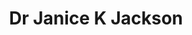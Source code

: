 ---
layout: layouts/profile.liquid
title: Dr Janice K Jackson
id: dr_janice_k_jackson
prefix: Dr
first: Janice
middle: K
last: Jackson
suffix: 
currentTitle: CEO of Hope Chicago, Former CEO of Chicago Public Schools
currentOrg: Hope Chicago
bio: In September 2021, Dr. Janice K. Jackson became CEO of Hope Chicago, a new two-generation scholarship organization that will eliminate barriers to educational and economic equity by guaranteeing debt-free college and wraparound support services to Hope Scholars and their parents. Formerly served as the Chief Executive Officer of the Chicago Public Schools (CPS), Dr. Jackson led the nation’s third-largest school district, with a budget of $7B serving over 340,000 students. With over 16 years of executive experience, Dr. Jackson is a transformational and strategic leader with a track record of improving academic outcomes in urban school systems, new school design, operational execution, leadership, and organizational change. Dr. Jackson has extensive skills and expertise in change management, communications, crisis management, labor management and negotiations, and risk management and mitigation. Adept in leading and managing through crisis and dynamic change, in 2018 Dr. Jackson led the first-of-its-kind Enterprise Risk Management assessment for CPS, leading to dramatic improvements in daily operations, audit reviews, public relations, and overall performance. In addition, Dr. Jackson has expertise in talent acquisition, development, and retention and is recognized as a local and national policy influencer.<br /><br />Dr. Jackson is a 2007 Fellow of Leadership Greater Chicago. She serves on two private boards, Edmentum, one of the largest online learning providers in the US, and AllHere, a student engagement solution. She serves on multiple non-profit boards, including the Collaborative for Academic, Social, and Emotional Learning (CASEL), A Better Chicago, The Chicago History Museum, and Advance Illinois. In these roles, Dr. Jackson has served on numerous Audit, Recruitment, and Selection Committees.<br /><br />Dr. Jackson directly oversaw a $7B budget and managed the entire operations for an organization with over 45,000 employees. Jackson has negotiated several contracts with multi-labor unions totaling ~$2B during her tenure. Dr. Jackson is a leader in innovation and possesses a gift for vision and strategy. Dr. Jackson created a progressive five-year strategic plan with ambitious organizational goals. As CEO, she has led several major enterprise information system overhauls to ensure efficiency, increase productivity, and accountability while also protecting the organization by implementing the leading best practices in cybersecurity.<br /><br />Most recently, Dr. Jackson worked in partnership with the City of Chicago, the Chicago Teachers Union, local elected officials, the Chicago Department of Public Health, and a host of city agencies in response to the global pandemic. Dr. Jackson launched a comprehensive reopening framework that included health and safety protocols, remote learning guidelines, and support resources. Her collaborative efforts and forward-thinking have positioned the school district to navigate smartly through the human and educational challenges associated with the COVID-19 pandemic.<br /><br />Dr. Jackson is a highly regarded public speaker and thought leader in the field of education policy and leadership. In addition to a wide array of authentic and long-term relationships with local and national lawmakers, she has delivered passionate testimony regarding the negative impact of gun violence and poverty on children’s ability to learn on Capitol Hill. She has delivered testimony at the local and federal levels to influence policy on a variety of educational policy issues. As a district leader, she has been hugely instrumental in advocating for evidence-based funding for CPS and worked closely with elected officials to sign into law the landmark Evidence-Based Funding for the Student Success Act. Dr. Jackson’s leadership and track record have been leveraged in building a national multi-media marketing strategy.<br /><br />Although Dr. Jackson has spent her entire professional career in CPS, she has been able to be entrepreneurial and bring about dramatic change in a complex system. Prior to her recent executive roles, she founded and led two successful Chicago public high schools.<br /><br />Both institutions exceeded district averages across multiple performance indicators. She holds two degrees from Chicago State University and advanced degrees from the University of Illinois at Chicago which include a Master's in Leadership and Administration and a Doctorate in Education in Policy Studies in Urban School Leadership. Dr. Jackson resides on the south side of Chicago with her husband, Torrence, and two children.
linkedin: https://www.linkedin.com/in/janice-jackson-edd/
tiktok: 
twitter: https://twitter.com/janicejackson
aboutme: https://linktr.ee/JaniceKJackson
insta: https://www.instagram.com/janicekjackson/?hl=en
orgURL: https://www.hopechicago.org
snapchat: 
personalURL: 
smallHeadshotURL: assets/images/headshots/
originalHeadshotURL: assets/images/headshots/
tags-experience: 
 - Cybersecurity
 - DEI
 - Governance
 - HR / Human Resources
 - Private Companies
 - Procurement
 - Turnaround
tags-current-industries: 
tags-current-position: 
 - CEO / Chief Executive Officer
tags-past-industries: 
tags-past-position: 
 - CEO / Chief Executive Officer
tags-current-board-service: 
    - Corporate Private
    - Corporate Public
    - Nonprofit
    - SPAC
    - VC
    - Private Equity
tags-past-board-service: 
    - Corporate Private
    - Corporate Public
    - Nonprofit
    - SPAC
    - VC
    - Private Equity
boards-current-corporate-private: 
boards-current-corporate-public: 
boards-current-nonprofit: 
boards-current-privateequity: 
boards-current-spac: 
boards-current-vc: 
boards-past-corporate-private: 
boards-past-corporate-public: 
boards-past-nonprofit: 
 - A Better Chicago, Board Member
 - The Collaborative for Academic and Social and Emotional Learning (CASEL), Board Member
 - Chicago History Musuem, Board Member
 - Advance Illinois, Board Member
boards-past-privateequity: 
boards-past-spac: 
boards-past-vc: 
---